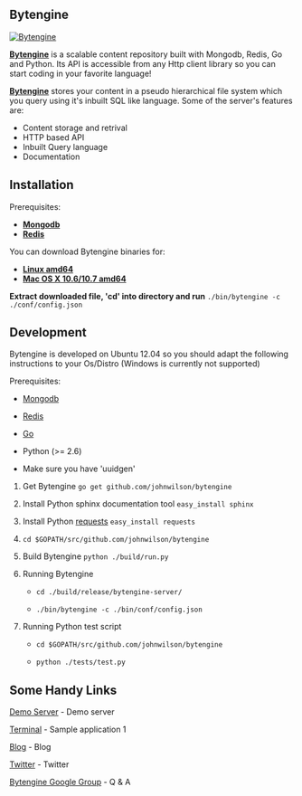 ## Bytengine

[![Bytengine](http://www.bytengine.com/static/img/logo.jpg)](http://www.bytengine.com)

**[Bytengine](http://www.bytengine.com/ "Bytengine")** is a scalable content repository built with
Mongodb, Redis, Go and Python.
Its API is accessible from any Http client library so you can start coding in your favorite language!

**[Bytengine](http://www.bytengine.com/ "Bytengine")** stores your content in a pseudo hierarchical 
file system which you query using it's inbuilt SQL like language.
Some of the server's features are:

* Content storage and retrival
* HTTP based API
* Inbuilt Query language
* Documentation

## Installation

Prerequisites:

* **[Mongodb](http://docs.mongodb.org/manual/installation/ "Mongodb")**
* **[Redis](http://redis.io/download "Redis")**

You can download Bytengine binaries for:

* **[Linux amd64](http://www.bytengine.com/static/dl/linux_amd64.tar.gz "Linux amd64")**
* **[Mac OS X 10.6/10.7 amd64](http://www.bytengine.com/static/dl/osx_amd64.tar.gz "Mac OS X 10.6/10.7 amd64")**

**Extract downloaded file, 'cd' into directory and run** `./bin/bytengine -c ./conf/config.json`

## Development

Bytengine is developed on Ubuntu 12.04 so you should adapt the following instructions
to your Os/Distro (Windows is currently not supported)

Prerequisites:

* [Mongodb](http://docs.mongodb.org/manual/installation/ "Mongodb")

* [Redis](http://redis.io/download "Redis")

* [Go](http://golang.org/doc/install "Go")

* Python (>= 2.6)

* Make sure you have 'uuidgen'

1. Get Bytengine `go get github.com/johnwilson/bytengine`

2. Install Python sphinx documentation tool `easy_install sphinx`

3. Install Python [requests](http://docs.python-requests.org/en/latest/ "requests") `easy_install requests`

4. `cd $GOPATH/src/github.com/johnwilson/bytengine`

5. Build Bytengine `python ./build/run.py`

6. Running Bytengine
	
	* `cd ./build/release/bytengine-server/` 

	* `./bin/bytengine -c ./bin/conf/config.json`

7. Running Python test script
	
	* `cd $GOPATH/src/github.com/johnwilson/bytengine`

	* `python ./tests/test.py`

## Some Handy Links

[Demo Server](http://www.bytengine.com/) - Demo server

[Terminal](http://terminal.bytengine.com) - Sample application 1

[Blog](http://bytengine.blogspot.com/) - Blog

[Twitter](https://twitter.com/bytengine) - Twitter

[Bytengine Google Group](http://groups.google.com/group/bytengine) - Q & A
